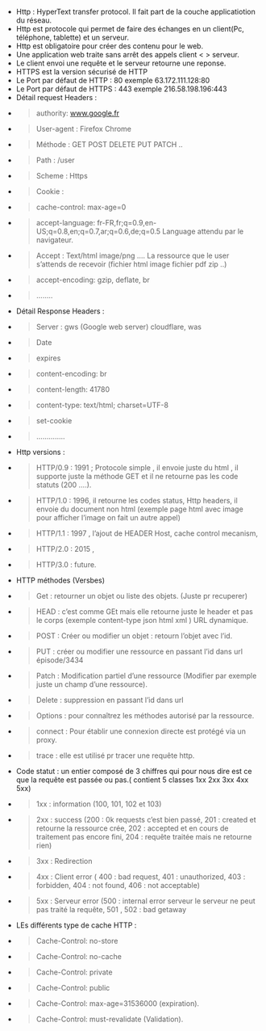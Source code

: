 - Http : HyperText transfer protocol. Il fait part de la couche applicatiotion du réseau.
- Http est protocole qui permet de faire des échanges en un client(Pc, téléphone, tablette) et un serveur.
- Http  est obligatoire pour créer des contenu pour le web.
- Une application web traite sans arrêt des appels client < > serveur.
- Le client envoi une requête et le serveur retourne une reponse.
- HTTPS est la version sécurisé de HTTP
- Le Port par défaut de HTTP : 80 exemple 63.172.111.128:80
- Le Port par défaut de HTTPS : 443 exemple 216.58.198.196:443
- Détail request Headers :
- > authority: www.google.fr
- > User-agent : Firefox Chrome
- > Méthode : GET POST DELETE PUT PATCH ..
- > Path : /user
- > Scheme : Https
- > Cookie : 
- > cache-control: max-age=0
- > accept-language: fr-FR,fr;q=0.9,en-US;q=0.8,en;q=0.7,ar;q=0.6,de;q=0.5 Language attendu par le navigateur.
- > Accept : Text/html image/png …. La ressource que le user s’attends de recevoir (fichier html image fichier pdf zip ..)
- > accept-encoding: gzip, deflate, br
- > ……..
- Détail Response Headers :
- > Server : gws (Google web server) cloudflare, was
- > Date
- > expires
- > content-encoding: br
- > content-length: 41780
- > content-type: text/html; charset=UTF-8
- > set-cookie
- > …………..
- Http versions :
- > HTTP/0.9 : 1991 ; Protocole simple , il envoie juste du html , il supporte juste la méthode GET et il ne retourne pas les code statuts (200 ….).
- > HTTP/1.0 : 1996, il retourne les codes status, Http headers, il envoie du document non html (exemple page html avec image pour afficher l’image on fait un autre appel)
- > HTTP/1.1 : 1997 , l’ajout de HEADER Host, cache control mecanism, 
- > HTTP/2.0 : 2015 , 
- > HTTP/3.0 : future.
- HTTP méthodes (Versbes)
- > Get : retourner un objet ou liste des objets. (Juste pr recuperer)
- > HEAD : c’est comme GEt mais elle retourne juste le header et pas le corps (exemple content-type json html xml ) URL dynamique.
- > POST : Créer ou modifier un objet : retourn l’objet avec l’id.
- > PUT : créer ou modifier une ressource en passant l’id dans url épisode/3434
- > Patch : Modification partiel d’une ressource (Modifier par exemple juste un champ d’une ressource).
- > Delete : suppression en passant l’id dans url
- > Options : pour connaîtrez les méthodes autorisé par la ressource.
- > connect : Pour établir une connexion directe est protégé via un proxy.
- > trace : elle est utilisé pr tracer une requête http.
- Code statut : un entier composé de 3 chiffres qui pour nous dire est ce que la requête est passée ou pas.( contient 5 classes 1xx 2xx 3xx 4xx 5xx)
- > 1xx : information (100, 101, 102 et 103)
- > 2xx : success (200 : 0k requests c’est bien passé, 201 : created et retourne la ressource crée, 202 : accepted et en cours de traitement pas encore fini, 204 : requête traitée mais ne retourne rien)
- > 3xx : Redirection
- > 4xx : Client error ( 400 : bad request, 401 : unauthorized, 403 : forbidden, 404 : not found, 406 : not acceptable)
- > 5xx : Serveur error (500 : internal error serveur le serveur ne peut pas traité la requête, 501 , 502 : bad getaway
- LEs différents type de cache HTTP :
- > Cache-Control: no-store
- > Cache-Control: no-cache
- > Cache-Control: private
- > Cache-Control: public
- > Cache-Control: max-age=31536000 (expiration).
- > Cache-Control: must-revalidate (Validation).
